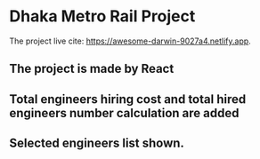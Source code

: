 # Dhaka Metro Rail Project

The project live cite: https://awesome-darwin-9027a4.netlify.app.

## The project is made by React

## Total engineers hiring cost and total hired engineers number calculation are added

## Selected engineers list shown.
